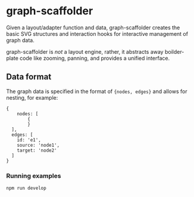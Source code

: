 # graph-scaffolder
Given a layout/adapter function and data, graph-scaffolder creates the basic SVG structures and interaction hooks for interactive management of graph data.

graph-scaffolder is _not_ a layout engine, rather, it abstracts away boilder-plate code like zooming, panning, and provides a unified interface.


## Data format
The graph data is specified in the format of `{nodes, edges}` and allows for nesting, for example:
```
{
	nodes: [
		{
		}
  ],
  edges: [
    id: 'e1',
    source: 'node1',
    target: 'node2'
  ]
}
```



### Running examples
```
npm run develop
```
